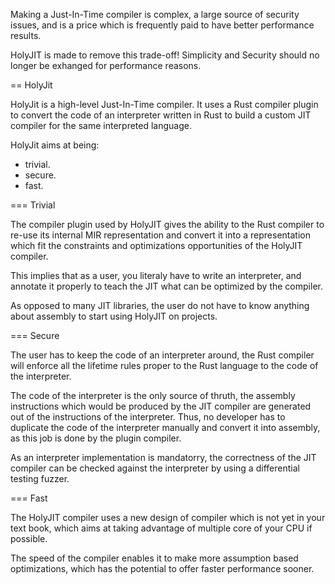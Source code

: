 Making a Just-In-Time compiler is complex, a large source of security issues, and is a price
which is frequently paid to have better performance results.

HolyJIT is made to remove this trade-off! Simplicity and Security should no longer be exhanged for
performance reasons.

== HolyJit

HolyJit is a high-level Just-In-Time compiler. It uses a Rust compiler plugin to convert the code
of an interpreter written in Rust to build a custom JIT compiler for the same interpreted language.

HolyJit aims at being:
 * trivial.
 * secure.
 * fast.

=== Trivial

The compiler plugin used by HolyJIT gives the ability to the Rust compiler to re-use its internal
MIR representation and convert it into a representation which fit the constraints and optimizations
opportunities of the HolyJIT compiler.

This implies that as a user, you literaly have to write an interpreter, and annotate it properly to
teach the JIT what can be optimized by the compiler.

As opposed to many JIT libraries, the user do not have to know anything about assembly to start
using HolyJIT on projects.

=== Secure

The user has to keep the code of an interpreter around, the Rust compiler will enforce all the
lifetime rules proper to the Rust language to the code of the interpreter.

The code of the interpreter is the only source of thruth, the assembly instructions which would be
produced by the JIT compiler are generated out of the instructions of the interpreter. Thus, no
developer has to duplicate the code of the interpreter manually and convert it into assembly, as
this job is done by the plugin compiler.

As an interpreter implementation is mandatorry, the correctness of the JIT compiler can be checked
against the interpreter by using a differential testing fuzzer.

=== Fast

The HolyJIT compiler uses a new design of compiler which is not yet in your text book, which aims at
taking advantage of multiple core of your CPU if possible.

The speed of the compiler enables it to make more assumption based optimizations, which has the
potential to offer faster performance sooner.

